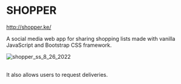 # SHOPPER

http://shopper.ke/

A social media web app for sharing shopping lists made with vanilla JavaScript and Bootstrap CSS framework.
<br>


![shopper_ss_8_26_2022](https://user-images.githubusercontent.com/63499020/186833504-16e1b4d6-7fc6-4347-8b5d-93f7f5c8b6f8.png)






<br>
It also allows users to request deliveries.




